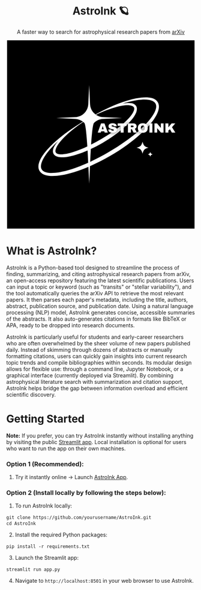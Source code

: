 <h1 align="center">AstroInk 🪐</h1>
<p align="center">A faster way to search for astrophysical research papers from <a href="https://arxiv.org/">arXiv</a></p>

<p align="center">
  <img src="astroink.png">
</p>

# What is AstroInk?
AstroInk is a Python-based tool designed to streamline the process of finding, summarizing, and citing astrophysical research papers from arXiv, an open-access repository featuring the latest scientific publications. Users can input a topic or keyword (such as "transits" or "stellar variability"), and the tool automatically queries the arXiv API to retrieve the most relevant papers. It then parses each paper's metadata, including the title, authors, abstract, publication source, and publication date. Using a natural language processing (NLP) model, AstroInk generates concise, accessible summaries of the abstracts. It also auto-generates citations in formats like BibTeX or APA, ready to be dropped into research documents.

AstroInk is particularly useful for students and early-career researchers who are often overwhelmed by the sheer volume of new papers published daily. Instead of skimming through dozens of abstracts or manually formatting citations, users can quickly gain insights into current research topic trends and compile bibliographies within seconds. Its modular design allows for flexible use: through a command line, Jupyter Notebook, or a graphical interface (currently deployed via Streamlit). By combining astrophysical literature search with summarization and citation support, AstroInk helps bridge the gap between information overload and efficient scientific discovery.

# Getting Started
**Note:** If you prefer, you can try AstroInk instantly without installing anything by visiting the public [Streamlit app](https://astroinkapp.streamlit.app/).
Local installation is optional for users who want to run the app on their own machines.


### Option 1 (Recommended):
1. Try it instantly online → Launch [AstroInk App](https://astroinkapp.streamlit.app/).


### Option 2 (Install locally by following the steps below):
1. To run AstroInk locally:

```shell
git clone https://github.com/yourusername/AstroInk.git
cd AstroInk
```

2. Install the required Python packages:

```shell
pip install -r requirements.txt
```

3. Launch the Streamlit app:

```shell
streamlit run app.py
```

4. Navigate to ```http://localhost:8501``` in your web browser to use AstroInk.






















